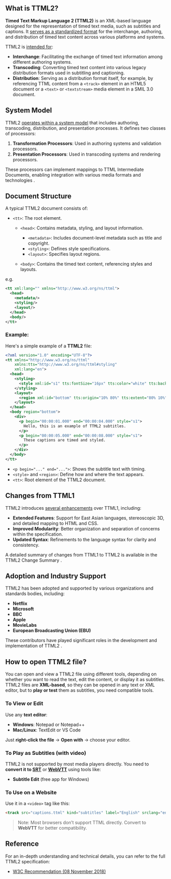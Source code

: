 ## What is TTML2?

**Timed Text Markup Language 2 (TTML2)** is an XML-based language designed for the representation of timed text media, such as subtitles and captions. It [serves as a standardized format][1] for the interchange, authoring, and distribution of timed text content across various platforms and systems.

TTML2 is [intended for][2]:

* **Interchange**: Facilitating the exchange of timed text information among different authoring systems.
* **Transcoding**: Converting timed text content into various legacy distribution formats used in subtitling and captioning.
* **Distribution**: Serving as a distribution format itself, for example, by referencing TTML content from a `<track>` element in an HTML5 document or a `<text>` or `<textstream>` media element in a SMIL 3.0 document.

## System Model

TTML2 [operates within a system model][1] that includes authoring, transcoding, distribution, and presentation processes. It defines two classes of processors:

1. **Transformation Processors**: Used in authoring systems and validation processors.
2. **Presentation Processors**: Used in transcoding systems and rendering processors.

These processors can implement mappings to TTML Intermediate Documents, enabling integration with various media formats and technologies .

## Document Structure

A typical TTML2 document consists of:

* `<tt>`: The root element.

  * `<head>`: Contains metadata, styling, and layout information.

    * `<metadata>`: Includes document-level metadata such as title and copyright.
    * `<styling>`: Defines style specifications.
    * `<layout>`: Specifies layout regions.
  * `<body>`: Contains the timed text content, referencing styles and layouts.

e.g.

```xml
<tt xml:lang="" xmlns="http://www.w3.org/ns/ttml">
  <head>
    <metadata/>
    <styling/>
    <layout/>
  </head>
  <body/>
</tt>
```

### Example:

Here's a simple example of a **TTML2** file:

```xml
<?xml version="1.0" encoding="UTF-8"?>
<tt xmlns="http://www.w3.org/ns/ttml"
    xmlns:tts="http://www.w3.org/ns/ttml#styling"
    xml:lang="en">
  <head>
    <styling>
      <style xml:id="s1" tts:fontSize="16px" tts:color="white" tts:backgroundColor="black"/>
    </styling>
    <layout>
      <region xml:id="bottom" tts:origin="10% 80%" tts:extent="80% 10%"/>
    </layout>
  </head>
  <body region="bottom">
    <div>
      <p begin="00:00:01.000" end="00:00:04.000" style="s1">
        Hello, this is an example of TTML2 subtitles.
      </p>
      <p begin="00:00:05.000" end="00:00:08.000" style="s1">
        These captions are timed and styled.
      </p>
    </div>
  </body>
</tt>
```

* `<p begin="..." end="...">`: Shows the subtitle text with timing.
* `<style>` and `<region>`: Define how and where the text appears.
* `<tt>`: Root element of the TTML2 document.

## Changes from TTML1

TTML2 introduces [several enhancements][1] over TTML1, including:

* **Extended Features**: Support for East Asian languages, stereoscopic 3D, and detailed mapping to HTML and CSS.
* **Improved Modularity**: Better organization and separation of concerns within the specification.
* **Updated Syntax**: Refinements to the language syntax for clarity and consistency.

A detailed summary of changes from TTML1 to TTML2 is available in the TTML2 Change Summary .

## Adoption and Industry Support

TTML2 has been adopted and supported by various organizations and standards bodies, including:

* **Netflix**
* **Microsoft**
* **BBC**
* **Apple**
* **MovieLabs**
* **European Broadcasting Union (EBU)**

These contributors have played significant roles in the development and implementation of TTML2 .

## How to open TTML2 file?

You can open and view a TTML2 file using different tools, depending on whether you want to read the text, edit the content, or display it as subtitles. TTML2 files are **XML-based**, so they can be opened in any text or XML editor, but to **play or test** them as subtitles, you need compatible tools.

### To View or Edit

Use any **text editor**:

* **Windows**: Notepad or Notepad++
* **Mac/Linux**: TextEdit or VS Code

Just **right-click the file** → **Open with** → choose your editor.

### To Play as Subtitles (with video)

TTML2 is not supported by most media players directly.
You need to **convert it to [SRT][4]** or [**WebVTT**][5] using tools like:

* **Subtitle Edit** (free app for Windows)

### To Use on a Website

Use it in a `<video>` tag like this:

```html
<track src="captions.ttml" kind="subtitles" label="English" srclang="en">
```

> Note: Most browsers don’t support TTML directly. Convert to **WebVTT** for better compatibility.

## Reference

For an in-depth understanding and technical details, you can refer to the full TTML2 specification:

* [W3C Recommendation (08 November 2018)][3]

[1]: https://www.loc.gov/preservation/digital/formats/fdd/fdd000588.shtml
[2]: https://www.w3.org/news/2018/ttml1-3rd-ttml2-ttml-imsc1-are-w3c-recommendations/
[3]: https://www.w3.org/TR/2018/REC-ttml2-20181108/
[4]: https://docs.fileformat.com/video/srt/
[5]: https://docs.fileformat.com/video/webvtt/
